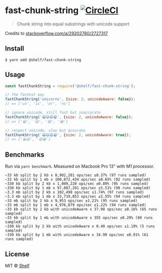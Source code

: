 # fast-chunk-string [![CircleCI](https://img.shields.io/circleci/project/shelfio/fast-chunk-string.svg)](https://circleci.com/gh/shelfio/fast-chunk-string)

> Chunk string into equal substrings with unicode support

Credits to [stackoverflow.com/a/29202760/2727317](https://stackoverflow.com/a/29202760/2727317)

## Install

```
$ yarn add @shelf/fast-chunk-string
```

## Usage

```js
const fastChunkString = require('@shelf/fast-chunk-string');

// the fastest way
fastChunkString('unicorns', {size: 2, unicodeAware: false});
// => ['un', 'ic', 'or', 'ns']

// ignore unicode, still fast but inaccurate
fastChunkString('😀😃😄😁', {size: 2, unicodeAware: false});
// => ['😀', '😃', '😄', '😁']

// respect unicode, slow but accurate
fastChunkString('😀😃😄😁', {size: 2, unicodeAware: true});
// => ['😀😃', '😄😁']
```

## Benchmarks

Run via `yarn benchmark`. Measured on Macbook Pro 13" with M1 processor.

```
~33 kb split by 2 kb x 8,902,281 ops/sec ±0.37% (97 runs sampled)
~33 kb split by 1 mb x 100,872,434 ops/sec ±0.65% (92 runs sampled)
~330 kb split by 2 kb x 1,009,220 ops/sec ±0.89% (95 runs sampled)
~330 kb split by 1 mb x 97,087,201 ops/sec ±5.51% (90 runs sampled)
~3.3 mb split by 2 kb x 102,498 ops/sec ±1.74% (97 runs sampled)
~3.3 mb split by 1 mb x 33,719,853 ops/sec ±2.55% (94 runs sampled)
~33 mb split by 2 kb x 9,953 ops/sec ±1.21% (95 runs sampled)
~33 mb split by 1 mb x 4,976,079 ops/sec ±1.22% (94 runs sampled)
~33 kb split by 2 kb with unicodeAware x 37.98 ops/sec ±0.16% (65 runs sampled)
~33 kb split by 1 mb with unicodeAware x 355 ops/sec ±0.29% (89 runs sampled)
~330 kb split by 2 kb with unicodeAware x 0.40 ops/sec ±1.19% (5 runs sampled)
~330 kb split by 1 mb with unicodeAware x 34.99 ops/sec ±0.91% (61 runs sampled)
```

## License

MIT © [Shelf](https://shelf.io)
